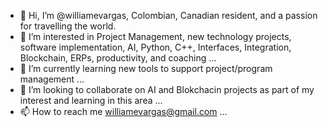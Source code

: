 - 👋 Hi, I’m @williamevargas, Colombian, Canadian resident, and a passion for travelling the world. 
- 👀 I’m interested in Project Management, new technology projects, software implementation, AI, Python, C++, Interfaces, Integration, Blockchain, ERPs, productivity, and coaching ...
- 🌱 I’m currently learning new tools to support project/program management ...
- 💞️ I’m looking to collaborate on AI and Blokchacin projects as part of my interest and learning in this area ...
- 📫 How to reach me williamevargas@gmail.com ...

<!---
williamevargas/williamevargas is a ✨ special ✨ repository because its `README.md` (this file) appears on your GitHub profile.
You can click the Preview link to take a look at your changes.
--->
